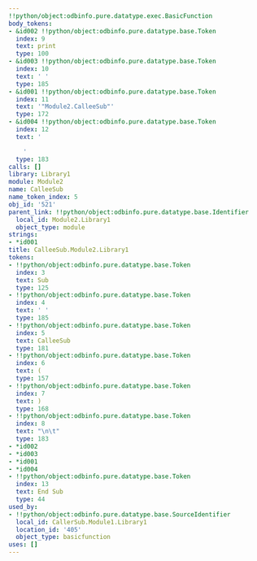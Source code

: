 ```yaml
---
!!python/object:odbinfo.pure.datatype.exec.BasicFunction
body_tokens:
- &id002 !!python/object:odbinfo.pure.datatype.base.Token
  index: 9
  text: print
  type: 100
- &id003 !!python/object:odbinfo.pure.datatype.base.Token
  index: 10
  text: ' '
  type: 185
- &id001 !!python/object:odbinfo.pure.datatype.base.Token
  index: 11
  text: '"Module2.CalleeSub"'
  type: 172
- &id004 !!python/object:odbinfo.pure.datatype.base.Token
  index: 12
  text: '

    '
  type: 183
calls: []
library: Library1
module: Module2
name: CalleeSub
name_token_index: 5
obj_id: '521'
parent_link: !!python/object:odbinfo.pure.datatype.base.Identifier
  local_id: Module2.Library1
  object_type: module
strings:
- *id001
title: CalleeSub.Module2.Library1
tokens:
- !!python/object:odbinfo.pure.datatype.base.Token
  index: 3
  text: Sub
  type: 125
- !!python/object:odbinfo.pure.datatype.base.Token
  index: 4
  text: ' '
  type: 185
- !!python/object:odbinfo.pure.datatype.base.Token
  index: 5
  text: CalleeSub
  type: 181
- !!python/object:odbinfo.pure.datatype.base.Token
  index: 6
  text: (
  type: 157
- !!python/object:odbinfo.pure.datatype.base.Token
  index: 7
  text: )
  type: 168
- !!python/object:odbinfo.pure.datatype.base.Token
  index: 8
  text: "\n\t"
  type: 183
- *id002
- *id003
- *id001
- *id004
- !!python/object:odbinfo.pure.datatype.base.Token
  index: 13
  text: End Sub
  type: 44
used_by:
- !!python/object:odbinfo.pure.datatype.base.SourceIdentifier
  local_id: CallerSub.Module1.Library1
  location_id: '405'
  object_type: basicfunction
uses: []
---
```

